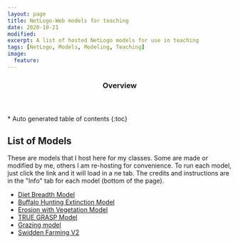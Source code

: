 ```yaml
---
layout: page
title: NetLogo-Web models for teaching
date: 2020-10-21
modified:
excerpt: A list of hosted NetLogo models for use in teaching
tags: [NetLogo, Models, Modeling, Teaching]
image:
  feature: 
---
```

<section id="table-of-contents" class="toc">
  <header>
    <h3>Overview</h3>
  </header>
<div id="drawer" markdown="1">
*  Auto generated table of contents
{:toc}
</div>
</section><!-- /#table-of-contents -->

## List of Models

These are models that I host here for my classes. Some are made or modified by me, others I am re-hosting for convenience. To run each model, just click the link and it will load in a ne tab. The credits and instructions are in the "Info" tab for each model (bottom of the page).


- [Diet Breadth Model](https://isaacullah.github.io/diet_breadth.html)
- [Buffalo Hunting Extinction Model](https://isaacullah.github.io/diet_breadth_buffalo_with_grass.html)
- [Erosion with Vegetation Model](https://isaacullah.github.io/Erosion_veg.html)
- [TRUE GRASP Model](https://isaacullah.github.io/TRUE_GRASP.html)
- [Grazing model](https://isaacullah.github.io/Grazing.html)
- [Swidden Farming V2](https://isaacullah.github.io/Swidden_Farming_v2.html)
